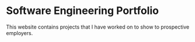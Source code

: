 # Software Engineering Portfolio

This website contains projects that I have worked on to show to prospective employers.
